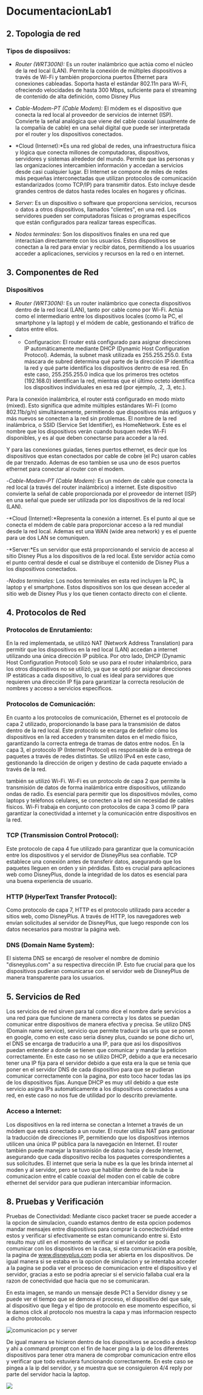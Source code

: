# DocumentacionLab1
## 2. Topologia de red
### Tipos de disposiivos:
- *Router (WRT300N):* Es un router inalámbrico que actúa como el núcleo de la red local (LAN). Permite la conexión de múltiples dispositivos a través de Wi-Fi y también proporciona puertos Ethernet para conexiones cableadas. Soporta hasta el estándar 802.11n para Wi-Fi, ofreciendo velocidades de hasta 300 Mbps, suficiente para el streaming de contenido de alta definición, como Disney Plus

- *Cable-Modem-PT (Cable Modem):* El módem es el dispositivo que conecta la red local al proveedor de servicios de internet (ISP). Convierte la señal analógica que viene del cable coaxial (usualmente de la compañía de cable) en una señal digital que puede ser interpretada por el router y los dispositivos conectados.

- *Cloud (Internet):*Es una red global de redes, una infraestructura física y lógica que conecta millones de computadoras, dispositivos, servidores y sistemas alrededor del mundo. Permite que las personas y las organizaciones intercambien información y accedan a servicios desde casi cualquier lugar. El Internet se compone de miles de redes más pequeñas interconectadas que utilizan protocolos de comunicación estandarizados (como TCP/IP) para transmitir datos. Esto incluye desde grandes centros de datos hasta redes locales en hogares y oficinas.

- *Server:* Es un dispositivo o software que proporciona servicios, recursos o datos a otros dispositivos, llamados "clientes", en una red. Los servidores pueden ser computadoras físicas o programas específicos que están configurados para realizar tareas específicas. 

- *Nodos terminales:* Son los dispositivos finales en una red que interactúan directamente con los usuarios. Estos dispositivos se conectan a la red para enviar y recibir datos, permitiendo a los usuarios acceder a aplicaciones, servicios y recursos en la red o en internet.

## 3. Componentes de Red
### Dispositivos
- *Router (WRT300N):* Es un router inalámbrico que conecta dispositivos dentro de la red local (LAN), tanto por cable como por Wi-Fi. Actúa como el intermediario entre los dispositivos locales (como la PC, el smartphone y la laptop) y el módem de cable, gestionando el tráfico de datos entre ellos.
- - Configuracion: El router está configurado para asignar direcciones IP automáticamente mediante DHCP (Dynamic Host Configuration Protocol).  Además, la subnet mask utilizada es 255.255.255.0. Esta máscara de subred determina qué parte de la dirección IP identifica la red y qué parte identifica los dispositivos dentro de esa red. En este caso, 255.255.255.0 indica que los primeros tres octetos (192.168.0) identifican la red, mientras que el último octeto identifica los dispositivos individuales en esa red (por ejemplo, .2, .3, etc.).

Para la conexión inalámbrica, el router está configurado en modo mixto (mixed). Esto significa que admite múltiples estándares Wi-Fi (como 802.11b/g/n) simultáneamente, permitiendo que dispositivos más antiguos y más nuevos se conecten a la red sin problemas. El nombre de la red inalámbrica, o SSID (Service Set Identifier), es HomeNetwork. Este es el nombre que los dispositivos verán cuando busquen redes Wi-Fi disponibles, y es al que deben conectarse para acceder a la red.

Y para las conexiones guiadas, tienes puertos ethernet, es decir que los dispositivos que estan conectados por cable de cobre (el Pc) usaron cables de par trenzado. Ademas de eso tambien se usa uno de esos puertos ethernet para conectar al router con el modem.



  
-*Cable-Modem-PT (Cable Modem):* Es un módem de cable que conecta la red local (a través del router inalámbrico) a internet. Este dispositivo convierte la señal de cable proporcionada por el proveedor de internet (ISP) en una señal que puede ser utilizada por los dispositivos de la red local (LAN).

-*Cloud (Internet):*Representa la conexión a internet. Es el punto al que se conecta el módem de cable para proporcionar acceso a la red mundial desde la red local. Ademas est una WAN (wide area network) y es el puente para ue dos LAN se comuniquen.

-*Server:*Es un servidor que está proporcionando el servicio de acceso al sitio Disney Plus a los dispositivos de la red local. Este servidor actúa como el punto central desde el cual se distribuye el contenido de Disney Plus a los dispositivos conectados.

-*Nodos terminales:* Los nodos terminales en esta red incluyen la PC, la laptop y el smartphone. Estos dispositivos son los que desean acceder al sitio web de Disney Plus y los que tienen contacto directo con el cliente.
## 4. Protocolos de Red

### Protocolos de Enrutamiento:
En la red implementada, se utilizó NAT (Network Address Translation) para permitir que los dispositivos en la red local (LAN) accedan a internet utilizando una única dirección IP pública. Por otro lado, DHCP (Dynamic Host Configuration Protocol) Solo se uso para el router inhalambrico, para los otros dispositivos no se utilizó, ya que se optó por asignar direcciones IP estáticas a cada dispositivo, lo cual es ideal para servidores que requieren una dirección IP fija para garantizar la correcta resolución de nombres y acceso a servicios específicos.

### Protocolos de Comunicación:
En cuanto a los protocolos de comunicación, Ethernet es el protocolo de capa 2 utilizado, proporcionando la base para la transmisión de datos dentro de la red local. Este protocolo se encarga de definir cómo los dispositivos en la red acceden y transmiten datos en el medio físico, garantizando la correcta entrega de tramas de datos entre nodos. En la capa 3, el protocolo IP (Internet Protocol) es responsable de la entrega de paquetes a través de redes distintas. Se utilizó IPv4 en este caso, gestionando la dirección de origen y destino de cada paquete enviado a través de la red.

también se utilizó Wi-Fi. Wi-Fi es un protocolo de capa 2 que permite la transmisión de datos de forma inalámbrica entre dispositivos, utilizando ondas de radio. Es esencial para permitir que los dispositivos móviles, como laptops y teléfonos celulares, se conecten a la red sin necesidad de cables físicos. Wi-Fi trabaja en conjunto con protocolos de capa 3 como IP para garantizar la conectividad a internet y la comunicación entre dispositivos en la red.

### TCP (Transmission Control Protocol):
Este protocolo de capa 4 fue utilizado para garantizar que la comunicación entre los dispositivos y el servidor de DisneyPlus sea confiable. TCP establece una conexión antes de transferir datos, asegurando que los paquetes lleguen en orden y sin pérdidas. Esto es crucial para aplicaciones web como DisneyPlus, donde la integridad de los datos es esencial para una buena experiencia de usuario.

### HTTP (HyperText Transfer Protocol):
Como protocolo de capa 7, HTTP es el protocolo utilizado para acceder a sitios web, como DisneyPlus. A través de HTTP, los navegadores web envían solicitudes al servidor de DisneyPlus, que luego responde con los datos necesarios para mostrar la página web.

### DNS (Domain Name System):
El sistema DNS se encargó de resolver el nombre de dominio "disneyplus.com" a su respectiva dirección IP. Esto fue crucial para que los dispositivos pudieran comunicarse con el servidor web de DisneyPlus de manera transparente para los usuarios.

## 5. Servicios de Red

Los servicios de red sirven para tal como dice el nombre darle servicios a una red para que funcione de manera correcta y los datos se puedan comunicar entre dispositivos de manera efectiva y precisa. Se utilizo DNS (Domain name service), servicio que permite traducir las urls que se ponen en google, como en este caso seria disney plus, cuando se pone dicho url, el DNS se encarga de traducirlo a una IP, para que asi los dispositivos puedan entender a donde se tienen que comunicar y mandar la peticion correctamente. En este caso no se utilizo DHCP, debido a que era necesario tener una IP fija para el servidor debido a que esta era la que se tenia que poner en el servidor DNS de cada dispositivo para que se pudieran comunicar correctamente con la pagina, por esto toco hacer todas las ips de los dispositivos fijas. Aunque DHCP es muy util debido a que este servicio asigna IPs automaticamente a los dispositivos conectados a una red, en este caso no nos fue de utilidad por lo descrito previamente.


### Acceso a Internet:
Los dispositivos en la red interna se conectan a Internet a través de un módem que está conectado a un router. El router utiliza NAT para gestionar la traducción de direcciones IP, permitiendo que los dispositivos internos utilicen una única IP pública para la navegación en Internet. El router también puede manejar la transmisión de datos hacia y desde Internet, asegurando que cada dispositivo reciba los paquetes correspondientes a sus solicitudes. El internet que seria la nube es la que les brinda internet al moden y al servidor, pero se tuvo que habilitar dentro de la nube la comunicacion entre el cable coaxial del moden con el cable de cobre ethernet del servidor para que pudieran intercambiar informacion.

## 8. Pruebas y Verificación

Pruebas de Conectividad: Mediante cisco packet tracer se puede acceder a la opcion de simulacion, cuando estamos dentro de esta opcion podemos mandar mensajes entre dispositivos para comprar la conectectividad entre estos y verificar si efectivamente se estan comunicando entre si.
Esto resulto muy util en el momento de verificar si el servidor se podia comunicar con los dispositivos en la casa, si esta comunicación era posible, la pagina de www.disneyplus.com podia ser abierta en los dispositivos. De igual manera si se estaba en la opcion de simulacion y se intentaba acceder a la pagina se podia ver el proceso de comunicacion entre el dispositivo y el servidor, gracias a esto se podria apreciar si el servicio fallaba cual era la razon de conectividad que hacia que no se comunicaran. 

En esta imagen, se mando un mensaje desde PC1 a Servidor disney y se puede ver el tiempo que se demora el proceso, el dispositivo del que sale, al dispositivo que llega y el tipo de protocolo en ese momento especifico, si le damos click al protocolo nos muestra la capa y mas informacion respecto a dicho protocolo. 

![comunicacion pc y server](imagenesWiki/compcservercisco.png)

De igual manera se hicieron dentro de los dispositivos se accedio a desktop y ahi a command prompt con el fin de hacer ping a la ip de los diferentes dispositivos para tener otra manera de comprobar comunicacion entre ellos y verificar que todo estuviera funcionando correctamente.
En este caso se pingea a la ip del servidor, y se muestra que se consiguieron 4/4 reply por parte del servidor hacia la laptop.

![](imagenesWiki/pingLaptopServer.png)
